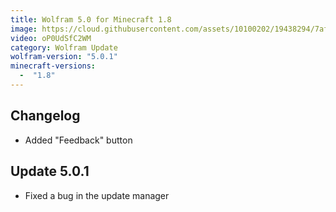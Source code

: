 ```yaml
---
title: Wolfram 5.0 for Minecraft 1.8
image: https://cloud.githubusercontent.com/assets/10100202/19438294/7afe203e-9479-11e6-8698-51e44772c1f8.jpg
video: oP0UdSfC2WM
category: Wolfram Update
wolfram-version: "5.0.1"
minecraft-versions:
  -  "1.8"
---
```

## Changelog

- Added "Feedback" button

<!--read more-->

## Update 5.0.1

- Fixed a bug in the update manager
